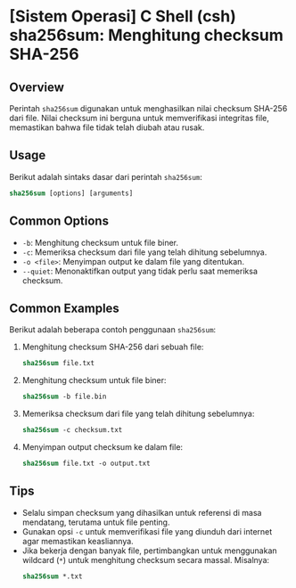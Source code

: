 # [Sistem Operasi] C Shell (csh) sha256sum: Menghitung checksum SHA-256

## Overview
Perintah `sha256sum` digunakan untuk menghasilkan nilai checksum SHA-256 dari file. Nilai checksum ini berguna untuk memverifikasi integritas file, memastikan bahwa file tidak telah diubah atau rusak.

## Usage
Berikut adalah sintaks dasar dari perintah `sha256sum`:

```csh
sha256sum [options] [arguments]
```

## Common Options
- `-b`: Menghitung checksum untuk file biner.
- `-c`: Memeriksa checksum dari file yang telah dihitung sebelumnya.
- `-o <file>`: Menyimpan output ke dalam file yang ditentukan.
- `--quiet`: Menonaktifkan output yang tidak perlu saat memeriksa checksum.

## Common Examples
Berikut adalah beberapa contoh penggunaan `sha256sum`:

1. Menghitung checksum SHA-256 dari sebuah file:
    ```csh
    sha256sum file.txt
    ```

2. Menghitung checksum untuk file biner:
    ```csh
    sha256sum -b file.bin
    ```

3. Memeriksa checksum dari file yang telah dihitung sebelumnya:
    ```csh
    sha256sum -c checksum.txt
    ```

4. Menyimpan output checksum ke dalam file:
    ```csh
    sha256sum file.txt -o output.txt
    ```

## Tips
- Selalu simpan checksum yang dihasilkan untuk referensi di masa mendatang, terutama untuk file penting.
- Gunakan opsi `-c` untuk memverifikasi file yang diunduh dari internet agar memastikan keasliannya.
- Jika bekerja dengan banyak file, pertimbangkan untuk menggunakan wildcard (`*`) untuk menghitung checksum secara massal. Misalnya:
    ```csh
    sha256sum *.txt
    ```